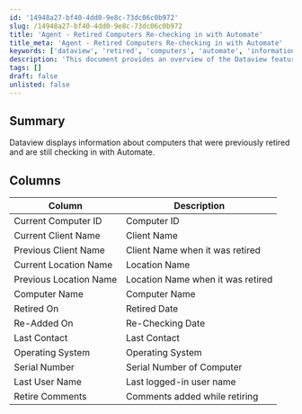 ```yaml
---
id: '14948a27-bf40-4dd0-9e8c-73dc06c0b972'
slug: /14948a27-bf40-4dd0-9e8c-73dc06c0b972
title: 'Agent - Retired Computers Re-checking in with Automate'
title_meta: 'Agent - Retired Computers Re-checking in with Automate'
keywords: ['dataview', 'retired', 'computers', 'automate', 'information']
description: 'This document provides an overview of the Dataview feature that displays information about computers that were previously retired but are still checking in with ConnectWise Automate. It outlines the various columns of information available, such as current and previous client names, locations, operating systems, and more.'
tags: []
draft: false
unlisted: false
---
```


## Summary

Dataview displays information about computers that were previously retired and are still checking in with Automate.

## Columns

| Column                   | Description                           |
|--------------------------|---------------------------------------|
| Current Computer ID      | Computer ID                           |
| Current Client Name      | Client Name                           |
| Previous Client Name     | Client Name when it was retired       |
| Current Location Name    | Location Name                         |
| Previous Location Name   | Location Name when it was retired     |
| Computer Name            | Computer Name                         |
| Retired On               | Retired Date                          |
| Re-Added On              | Re-Checking Date                      |
| Last Contact             | Last Contact                          |
| Operating System         | Operating System                      |
| Serial Number            | Serial Number of Computer             |
| Last User Name           | Last logged-in user name              |
| Retire Comments          | Comments added while retiring          |
